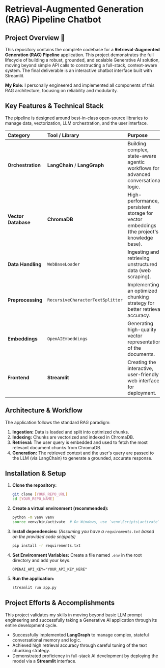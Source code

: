 # Retrieval-Augmented Generation (RAG) Pipeline Chatbot

## Project Overview 🚀
This repository contains the complete codebase for a **Retrieval-Augmented Generation (RAG) Pipeline** application. This project demonstrates the full lifecycle of building a robust, grounded, and scalable Generative AI solution, moving beyond simple API calls to constructing a full-stack, context-aware system. The final deliverable is an interactive chatbot interface built with Streamlit.

**My Role:** I personally engineered and implemented all components of this RAG architecture, focusing on reliability and modularity.

## Key Features & Technical Stack
The pipeline is designed around best-in-class open-source libraries to manage data, vectorization, LLM orchestration, and the user interface.

| Category | Tool / Library | Purpose |
| :--- | :--- | :--- |
| **Orchestration** | **LangChain** / **LangGraph** | Building complex, state-aware agentic workflows for advanced conversational logic. |
| **Vector Database** | **ChromaDB** | High-performance, persistent storage for vector embeddings (the project's knowledge base). |
| **Data Handling** | `WebBaseLoader` | Ingesting and retrieving unstructured data (web scraping). |
| **Preprocessing** | `RecursiveCharacterTextSplitter` | Implementing an optimized chunking strategy for better retrieval accuracy. |
| **Embeddings** | `OpenAIEmbeddings` | Generating high-quality vector representations of the documents. |
| **Frontend** | **Streamlit** | Creating the interactive, user-friendly web interface for deployment. |

## Architecture & Workflow
The application follows the standard RAG paradigm:

1.  **Ingestion:** Data is loaded and split into optimized chunks.
2.  **Indexing:** Chunks are vectorized and indexed in ChromaDB.
3.  **Retrieval:** The user query is embedded and used to fetch the most relevant document chunks from ChromaDB.
4.  **Generation:** The retrieved context and the user's query are passed to the LLM (via LangChain) to generate a grounded, accurate response.

## Installation & Setup

1.  **Clone the repository:**
    ```bash
    git clone [YOUR_REPO_URL]
    cd [YOUR_REPO_NAME]
    ```

2.  **Create a virtual environment (recommended):**
    ```bash
    python -m venv venv
    source venv/bin/activate  # On Windows, use `venv\Scripts\activate`
    ```

3.  **Install dependencies:**
    *(Assuming you have a `requirements.txt` based on the provided code snippets)*
    ```bash
    pip install -r requirements.txt
    ```

4.  **Set Environment Variables:**
    Create a file named `.env` in the root directory and add your keys.
    ```
    OPENAI_API_KEY="YOUR_API_KEY_HERE"
    ```

5.  **Run the application:**
    ```bash
    streamlit run app.py
    ```

## Project Efforts & Accomplishments
This project validates my skills in moving beyond basic LLM prompt engineering and successfully taking a Generative AI application through its entire development cycle.

* Successfully implemented **LangGraph** to manage complex, stateful conversational memory and logic.
* Achieved high retrieval accuracy through careful tuning of the text chunking strategy.
* Demonstrated proficiency in full-stack AI development by deploying the model via a **Streamlit** interface.
